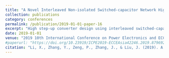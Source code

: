 ```yaml
---
title: "A Novel Interleaved Non-isolated Switched-capacitor Network High Step-up DC/DC Converter"
collection: publications
category: conferences
permalink: /publication/2019-01-01-paper-16
excerpt: "High step-up converter design using interleaved switched-capacitor networks."
date: 2019-01-01
venue: "2019 10th International Conference on Power Electronics and ECCE Asia (ICPE 2019-ECCE Asia)"
#paperurl: "https://doi.org/10.23919/ICPE2019-ECCEAsia42246.2019.8796922"
citation: "Li, X., Zhang, Y., Zeng, P., Zhang, J., & Liu, J. (2019). A Novel Interleaved Non-isolated Switched-capacitor Network High Step-up DC/DC Converter. In <i>2019 10th International Conference on Power Electronics and ECCE Asia (ICPE 2019-ECCE Asia)</i> (pp. 2395-2401)."
---
```


